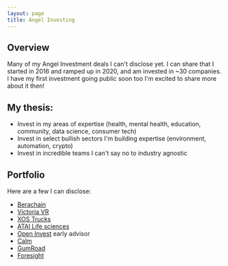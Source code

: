 ```yaml
---
layout: page
title: Angel Investing
---
```


## Overview
Many of my Angel Investment deals I can't disclose yet. I can share
that I started in 2016 and ramped up in 2020, and am invested in ~30
companies. I have my first investment going public soon too I'm excited
to share more about it then!

## My thesis:
<ul>
 <li>Invest in my areas of expertise (health, mental health, education,
community, data science, consumer tech)</li>
<li>Invest in select bullish sectors I'm building expertise (environment, automation, crypto) </li>
 <li>Invest in incredible teams I can't say no to industry agnostic</li>
</ul>

## Portfolio

Here are a few I can disclose:

<ul>
  <li><a href="https://berachain.com/">Berachain</a></li>
  <li><a href="https://www.victoriavr.com/">Victoria VR</a></li>
  <li><a href="https://xostrucks.com/">XOS Trucks</a></li>
  <li><a href ="https://atai.life/">ATAI Life sciences</a></li>
  <li><a href="https://www.openinvest.com/">Open Invest</a> early advisor</li>
  <li><a href="https://www.calm.com/">Calm</a></li>
  <li><a href="https://gumroad.com/">GumRoad</a></li>
  <li><a href="https://www.foresightmentalhealth.com/">Foresight</a></li>
</ul>
